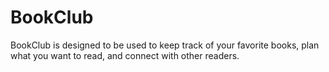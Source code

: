 # BookClub
BookClub is designed to be used to keep track of your favorite books, plan what you want to read, and connect with other readers.

